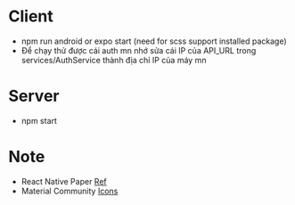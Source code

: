 # Client 
* npm run android or expo start (need for scss support installed package)
* Để chạy thử được cái auth mn nhớ sửa cái IP của API_URL trong services/AuthService thành địa chỉ IP của máy mn 
# Server
* npm start

# Note
* React Native Paper [Ref](https://callstack.github.io/react-native-paper/)
* Material Community [Icons](https://materialdesignicons.com/)
